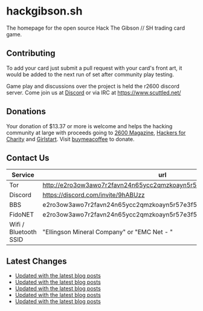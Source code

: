 # hackgibson.sh
The homepage for the open source Hack The Gibson // SH trading card game.


## Contributing

To add your card just submit a pull request with your card's front art, it would be added to the next run of set after community play testing.

Game play and discussions over the project is held the r2600 discord server. Come join us at [Discord](https://discord.com/invite/9hABUzz) or via IRC at https://www.scuttled.net/


## Donations

Your donation of $13.37 or more is welcome and helps the hacking community at large with proceeds going to [2600 Magazine](https://2600.com/), [Hackers for Charity](https://hackersforcharity.org) and [Girlstart](https://girlstart.org).  Visit [buymeacoffee](https://www.buymeacoffee.com/hackgibson.sh) to donate.


## Contact Us

Service | url
-|-
Tor | http://e2ro3ow3awo7r2favn24n65ycc2qmzkoayn5r57e3f56nvjwdcgg32ad.onion
Discord | https://discord.com/invite/9hABUzz
BBS | e2ro3ow3awo7r2favn24n65ycc2qmzkoayn5r57e3f56nvjwdcgg32ad.onion:23
FidoNET | e2ro3ow3awo7r2favn24n65ycc2qmzkoayn5r57e3f56nvjwdcgg32ad.onion:24554
Wifi / Bluetooth SSID | "Ellingson Mineral Company" or "EMC Net - <fidonet address>"

## Latest Changes
<!-- BLOG-POST-LIST:START -->
- [Updated with the latest blog posts](https://github.com/DFW2600/hackgibson.sh/commit/c3c034e6c1ebdb25a5c100f43c05d3728cf44a59)
- [Updated with the latest blog posts](https://github.com/DFW2600/hackgibson.sh/commit/0b0528a385a3475b980c7b00e343d7d789aaf38d)
- [Updated with the latest blog posts](https://github.com/DFW2600/hackgibson.sh/commit/36435af0be9aeacc3b31f8f40336a33cd79165cc)
- [Updated with the latest blog posts](https://github.com/DFW2600/hackgibson.sh/commit/8d81b3fd13d4cc7246388491e7c7aa11f5c16739)
- [Updated with the latest blog posts](https://github.com/DFW2600/hackgibson.sh/commit/9739bbe7e05c4f5dfa19ae8aa82e567c6664599b)
<!-- BLOG-POST-LIST:END -->
